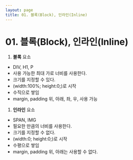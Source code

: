 ```yaml
---
layout: page
title: 01. 블록(Block), 인라인(Inline)
---
```


# 01. 블록(Block), 인라인(Inline)

1. **블록** 요소
  - DIV, H1, P
  - 사용 가능한 최대 가로 너비를 사용한다.
  - 크기를 지정할 수 있다. 
  - (width:100%; height:0;)로 시작
  - 수직으로 쌓임
  - margin, padding 위, 아래, 좌, 우, 사용 가능
1. **인라인** 요소
  - SPAN, IMG
  - 필요한 만큼의 너비를 사용한다. 
  - 크기를 지정할 수 없다.
  - (width:0; height:0;)로 시작
  - 수평으로 쌓임
  - margin, padding 위, 아래는 사용할 수 없다.
